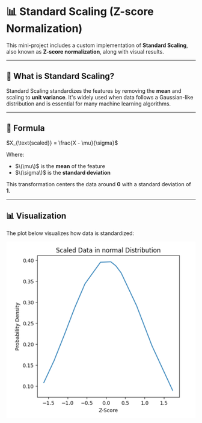 # 📊 Standard Scaling (Z-score Normalization)

This mini-project includes a custom implementation of **Standard Scaling**, also known as **Z-score normalization**, along with visual results.

---

## 📌 What is Standard Scaling?

Standard Scaling standardizes the features by removing the **mean** and scaling to **unit variance**. It's widely used when data follows a Gaussian-like distribution and is essential for many machine learning algorithms.

---

## 🧮 Formula


$X_{\text{scaled}} = \frac{X - \mu}{\sigma}$

Where:
- $\(\mu\)$ is the **mean** of the feature  
- $\(\sigma\)$ is the **standard deviation**

This transformation centers the data around **0** with a standard deviation of **1**.

---

## 📊 Visualization

The plot below visualizes how data is standardized:

![Standard Scaling Plot](standardscalar.png)
